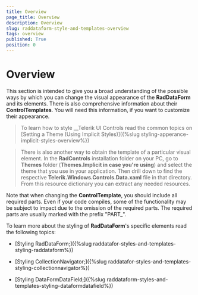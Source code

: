 ```yaml
---
title: Overview
page_title: Overview
description: Overview
slug: raddataform-style-and-templates-overview
tags: overview
published: True
position: 0
---
```


# Overview


This section is intended to give you a broad understanding of the possible ways by which you can change the visual appearance of the __RadDataForm__ and its elements. There is also comprehensive information about their __ControlTemplates__. You will need this information, if you want to customize their appearance.
		

>To learn how to style __Telerik UI Controls  read the common topics on [Setting a Theme (Using Implicit Styles)]({%slug styling-apperance-implicit-styles-overview%})

>There is also another way to obtain the template of a particular visual element. In the __RadControls__ installation folder on your PC, go to __Themes__ folder (__Themes.Implicit in case you're using__) and select the theme that you use in your application. Then drill down to find the respective __Telerik.Windows.Controls.Data.xaml__ file in that directory. From this resource dictionary you can extract any needed resources.
		  

Note that when changing the __ControlTemplate__, you should include all required parts. Even if your code compiles, some of the functionality may be subject to impact due to the omission of the required parts. The required parts are usually marked with the prefix "PART_".
		

To learn more about the styling of __RadDataForm__'s specific elements read the following topics:
		

* [Styling RadDataForm;]({%slug raddatafor-styles-and-templates-styling-raddataform%})

* [Styling CollectionNavigator;]({%slug raddatafor-styles-and-templates-styling-collectionnavigator%})

* [Styling DataFormDataField;]({%slug raddataform-styles-and-templates-styling-dataformdatafield%})




